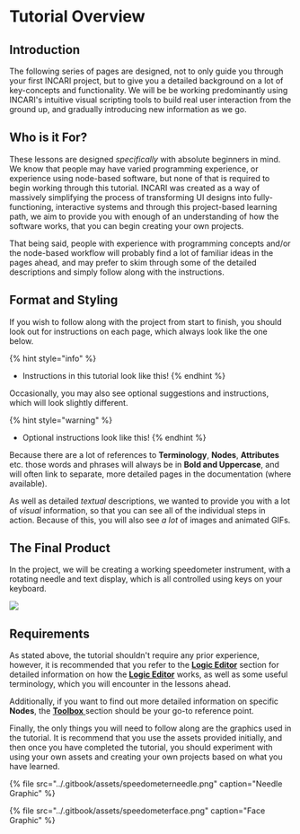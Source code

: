 # Tutorial Overview

## Introduction

The following series of pages are designed, not to only guide you through your first INCARI project, but to give you a detailed background on a lot of key-concepts and functionality. We will be be working predominantly using INCARI's intuitive visual scripting tools to build real user interaction from the ground up, and gradually introducing new information as we go.

## Who is it For?

These lessons are designed _specifically_ with absolute beginners in mind. We know that people may have varied programming experience, or experience using node-based software, but none of that is required to begin working through this tutorial. INCARI was created as a way of massively simplifying the process of transforming UI designs into fully-functioning, interactive systems and through this project-based learning path, we aim to provide you with enough of an understanding of how the software works, that you can begin creating your own projects.

That being said, people with experience with programming concepts and/or the node-based workflow will probably find a lot of familiar ideas in the pages ahead, and may prefer to skim through some of the detailed descriptions and simply follow along with the instructions.

## Format and Styling

If you wish to follow along with the project from start to finish, you should look out for instructions on each page, which always look like the one below. 

{% hint style="info" %}
* Instructions in this tutorial look like this!
{% endhint %}

Occasionally, you may also see optional suggestions and instructions, which will look slightly different.

{% hint style="warning" %}
* Optional instructions look like this!
{% endhint %}

Because there are a lot of references to **Terminology**, **Nodes**, **Attributes** etc. those words and phrases will always be in **Bold and Uppercase**, and will often link to separate, more detailed pages in the documentation \(where available\).

As well as detailed _textual_ descriptions, we wanted to provide you with a lot of _visual_  information, so that you can see all of the individual steps in action. Because of this, you will also see _a lot_ of images and animated GIFs.

## The Final Product

In the project, we will be creating a working speedometer instrument, with a rotating needle and text display, which is all controlled using keys on your keyboard.

![](../.gitbook/assets/speedometer.gif)

## Requirements

As stated above, the tutorial shouldn't require any prior experience, however, it is recommended that you refer to the [**Logic Editor**](../getting-started/interface/managers-editors-and-outliners/logic-editor.md) section for detailed information on how the [**Logic Editor**](../getting-started/interface/managers-editors-and-outliners/logic-editor.md) works, as well as some useful terminology, which you will encounter in the lessons ahead.

Additionally, if you want to find out more detailed information on specific **Nodes**, the [**Toolbox** ](../logic-editor/toolbox/)section should be your go-to reference point.

Finally, the only things you will need to follow along are the graphics used in the tutorial. It is recommend that you use the assets provided initially, and then once you have completed the tutorial, you should experiment with using your own assets and creating your own projects based on what you have learned.

{% file src="../.gitbook/assets/speedometerneedle.png" caption="Needle Graphic" %}

{% file src="../.gitbook/assets/speedometerface.png" caption="Face Graphic" %}



